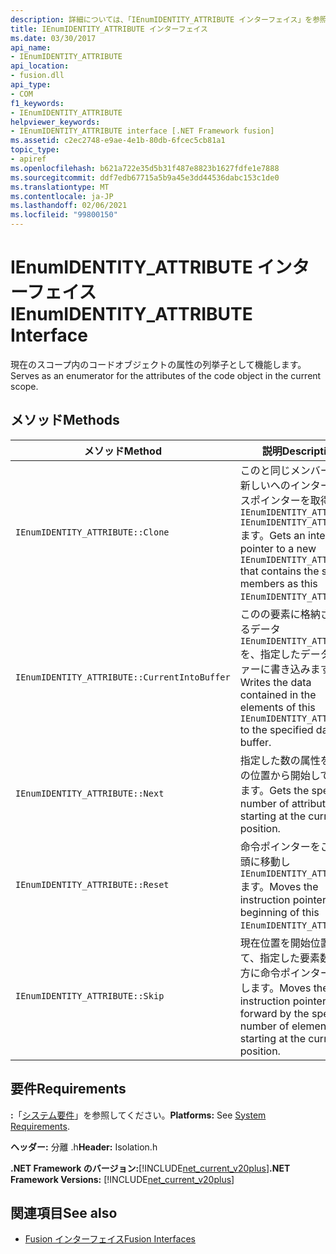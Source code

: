 ```yaml
---
description: 詳細については、「IEnumIDENTITY_ATTRIBUTE インターフェイス」を参照してください。
title: IEnumIDENTITY_ATTRIBUTE インターフェイス
ms.date: 03/30/2017
api_name:
- IEnumIDENTITY_ATTRIBUTE
api_location:
- fusion.dll
api_type:
- COM
f1_keywords:
- IEnumIDENTITY_ATTRIBUTE
helpviewer_keywords:
- IEnumIDENTITY_ATTRIBUTE interface [.NET Framework fusion]
ms.assetid: c2ec2748-e9ae-4e1b-80db-6fcec5cb81a1
topic_type:
- apiref
ms.openlocfilehash: b621a722e35d5b31f487e8823b1627fdfe1e7888
ms.sourcegitcommit: ddf7edb67715a5b9a45e3dd44536dabc153c1de0
ms.translationtype: MT
ms.contentlocale: ja-JP
ms.lasthandoff: 02/06/2021
ms.locfileid: "99800150"
---
```

# <a name="ienumidentity_attribute-interface"></a><span data-ttu-id="1f8e5-103">IEnumIDENTITY_ATTRIBUTE インターフェイス</span><span class="sxs-lookup"><span data-stu-id="1f8e5-103">IEnumIDENTITY_ATTRIBUTE Interface</span></span>

<span data-ttu-id="1f8e5-104">現在のスコープ内のコードオブジェクトの属性の列挙子として機能します。</span><span class="sxs-lookup"><span data-stu-id="1f8e5-104">Serves as an enumerator for the attributes of the code object in the current scope.</span></span>  
  
## <a name="methods"></a><span data-ttu-id="1f8e5-105">メソッド</span><span class="sxs-lookup"><span data-stu-id="1f8e5-105">Methods</span></span>  
  
|<span data-ttu-id="1f8e5-106">メソッド</span><span class="sxs-lookup"><span data-stu-id="1f8e5-106">Method</span></span>|<span data-ttu-id="1f8e5-107">説明</span><span class="sxs-lookup"><span data-stu-id="1f8e5-107">Description</span></span>|  
|------------|-----------------|  
|`IEnumIDENTITY_ATTRIBUTE::Clone`|<span data-ttu-id="1f8e5-108">このと同じメンバーを含む新しいへのインターフェイスポインターを取得し `IEnumIDENTITY_ATTRIBUTE` `IEnumIDENTITY_ATTRIBUTE` ます。</span><span class="sxs-lookup"><span data-stu-id="1f8e5-108">Gets an interface pointer to a new `IEnumIDENTITY_ATTRIBUTE` that contains the same members as this `IEnumIDENTITY_ATTRIBUTE`.</span></span>|  
|`IEnumIDENTITY_ATTRIBUTE::CurrentIntoBuffer`|<span data-ttu-id="1f8e5-109">このの要素に格納されているデータ `IEnumIDENTITY_ATTRIBUTE` を、指定したデータバッファーに書き込みます。</span><span class="sxs-lookup"><span data-stu-id="1f8e5-109">Writes the data contained in the elements of this `IEnumIDENTITY_ATTRIBUTE` to the specified data buffer.</span></span>|  
|`IEnumIDENTITY_ATTRIBUTE::Next`|<span data-ttu-id="1f8e5-110">指定した数の属性を、現在の位置から開始して取得します。</span><span class="sxs-lookup"><span data-stu-id="1f8e5-110">Gets the specified number of attributes, starting at the current position.</span></span>|  
|`IEnumIDENTITY_ATTRIBUTE::Reset`|<span data-ttu-id="1f8e5-111">命令ポインターをこのの先頭に移動し `IEnumIDENTITY_ATTRIBUTE` ます。</span><span class="sxs-lookup"><span data-stu-id="1f8e5-111">Moves the instruction pointer to the beginning of this `IEnumIDENTITY_ATTRIBUTE`.</span></span>|  
|`IEnumIDENTITY_ATTRIBUTE::Skip`|<span data-ttu-id="1f8e5-112">現在位置を開始位置として、指定した要素数だけ前方に命令ポインターを移動します。</span><span class="sxs-lookup"><span data-stu-id="1f8e5-112">Moves the instruction pointer forward by the specified number of elements, starting at the current position.</span></span>|  
  
## <a name="requirements"></a><span data-ttu-id="1f8e5-113">要件</span><span class="sxs-lookup"><span data-stu-id="1f8e5-113">Requirements</span></span>  

 <span data-ttu-id="1f8e5-114">**:**「[システム要件](../../get-started/system-requirements.md)」を参照してください。</span><span class="sxs-lookup"><span data-stu-id="1f8e5-114">**Platforms:** See [System Requirements](../../get-started/system-requirements.md).</span></span>  
  
 <span data-ttu-id="1f8e5-115">**ヘッダー:** 分離 .h</span><span class="sxs-lookup"><span data-stu-id="1f8e5-115">**Header:** Isolation.h</span></span>  
  
 <span data-ttu-id="1f8e5-116">**.NET Framework のバージョン:**[!INCLUDE[net_current_v20plus](../../../../includes/net-current-v20plus-md.md)]</span><span class="sxs-lookup"><span data-stu-id="1f8e5-116">**.NET Framework Versions:** [!INCLUDE[net_current_v20plus](../../../../includes/net-current-v20plus-md.md)]</span></span>  
  
## <a name="see-also"></a><span data-ttu-id="1f8e5-117">関連項目</span><span class="sxs-lookup"><span data-stu-id="1f8e5-117">See also</span></span>

- [<span data-ttu-id="1f8e5-118">Fusion インターフェイス</span><span class="sxs-lookup"><span data-stu-id="1f8e5-118">Fusion Interfaces</span></span>](fusion-interfaces.md)
